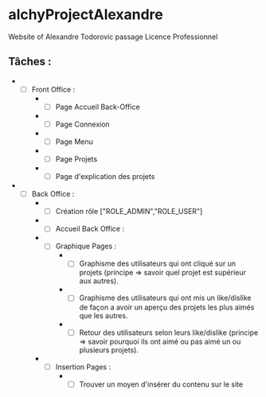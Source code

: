 # alchyProjectAlexandre
Website of Alexandre Todorovic passage Licence Professionnel

## Tâches : 
- - [ ] Front Office :
    - - [ ] Page Accueil Back-Office
    - - [ ] Page Connexion
    - - [ ] Page Menu
    - - [ ] Page Projets
    - - [ ] Page d'explication des projets
- - [ ] Back Office :
    - - [ ] Création rôle ["ROLE_ADMIN","ROLE_USER"]
    - - [ ] Accueil Back Office : 
    - - [ ] Graphique Pages :
        - - [ ] Graphisme des utilisateurs qui ont cliqué sur un projets (principe => savoir quel projet est supérieur aux autres).
        - - [ ] Graphisme des utilisateurs qui ont mis un like/dislike de façon a avoir un aperçu des projets les plus aimés que les autres.
        - - [ ] Retour des utilisateurs selon leurs like/dislike (principe => savoir pourquoi ils ont aimé ou pas aimé un ou plusieurs projets).
    - - [ ] Insertion Pages :
        - - [ ] Trouver un moyen d'insérer du contenu sur le site
